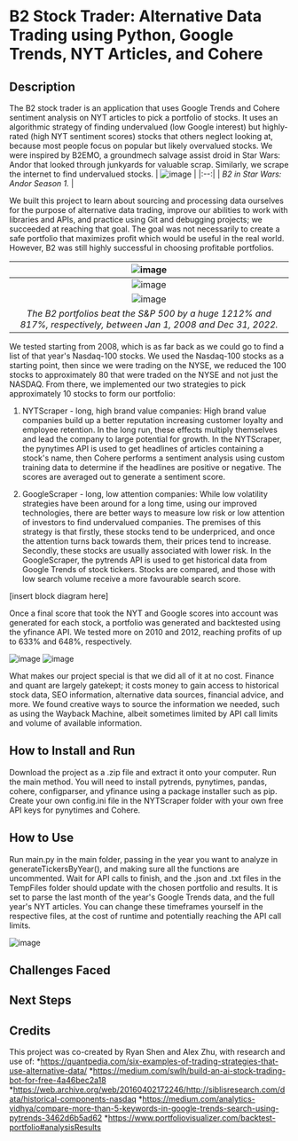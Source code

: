 # B2 Stock Trader: Alternative Data Trading using Python, Google Trends, NYT Articles, and Cohere

## Description
The B2 stock trader is an application that uses Google Trends and Cohere sentiment analysis on NYT articles to pick a portfolio of stocks. It uses an algorithmic strategy of finding undervalued (low Google interest) but highly-rated (high NYT sentiment scores) stocks that others neglect looking at, because most people focus on popular but likely overvalued stocks. We were inspired by B2EMO, a groundmech salvage assist droid in Star Wars: Andor that looked through junkyards for valuable scrap. Similarly, we scrape the internet to find undervalued stocks.
| ![image](https://user-images.githubusercontent.com/87958079/211220068-eb4f63fa-ffb7-4717-9cdc-553f74f0d3aa.png) |
|:--:| 
| *B2 in Star Wars: Andor Season 1.* |

We built this project to learn about sourcing and processing data ourselves for the purpose of alternative data trading, improve our abilities to work with libraries and APIs, and practice using Git and debugging projects; we succeeded at reaching that goal. The goal was not necessarily to create a safe portfolio that maximizes profit which would be useful in the real world. However, B2 was still highly successful in choosing profitable portfolios.

| ![image](https://user-images.githubusercontent.com/87958079/211218481-c3b136f9-3788-4bc7-a046-4bbe5a443c8c.png) |
|:--:| 
| ![image](https://user-images.githubusercontent.com/87958079/211218228-f35831f5-569a-48e0-bb28-bd4338d0f14e.png) |
| ![image](https://user-images.githubusercontent.com/87958079/211218549-5efe465e-63db-454d-8b48-c70afbcc5a72.png) |
| *The B2 portfolios beat the S&P 500 by a huge 1212% and 817%, respectively, between Jan 1, 2008 and Dec 31, 2022.* |

We tested starting from 2008, which is as far back as we could go to find a list of that year's Nasdaq-100 stocks. We used the Nasdaq-100 stocks as a starting point, then since we were trading on the NYSE, we reduced the 100 stocks to approximately 80 that were traded on the NYSE and not just the NASDAQ. From there, we implemented our two strategies to pick approximately 10 stocks to form our portfolio:

1. NYTScraper - long, high brand value companies: High brand value companies build up a better reputation increasing customer loyalty and employee retention. In the long run, these effects multiply themselves and lead the company to large potential for growth. In the NYTScraper, the pynytimes API is used to get headlines of articles containing a stock's name, then Cohere performs a sentiment analysis using custom training data to determine if the headlines are positive or negative. The scores are averaged out to generate a sentiment score.

2. GoogleScraper - long, low attention companies: While low volatility strategies have been around for a long time, using our improved technologies, there are better ways to measure low risk or low attention of investors to find undervalued companies. The premises of this strategy is that firstly, these stocks tend to be underpriced, and once the attention turns back towards them, their prices tend to increase. Secondly, these stocks are usually associated with lower risk. In the GoogleScraper, the pytrends API is used to get historical data from Google Trends of stock tickers. Stocks are compared, and those with low search volume receive a more favourable search score.

[insert block diagram here]

Once a final score that took the NYT and Google scores into account was generated for each stock, a portfolio was generated and backtested using the yfinance API. We tested more on 2010 and 2012, reaching profits of up to 633% and 648%, respectively.

![image](https://user-images.githubusercontent.com/87958079/211219964-c5ed6a8c-cc23-4506-abbb-fb8be1218c9c.png)
![image](https://user-images.githubusercontent.com/87958079/211219971-a10a65e2-b03e-4243-8d30-47e5bed39db7.png)

What makes our project special is that we did all of it at no cost. Finance and quant are largely gatekept; it costs money to gain access to historical stock data, SEO information, alternative data sources, financial advice, and more. We found creative ways to source the information we needed, such as using the Wayback Machine, albeit sometimes limited by API call limits and volume of available information.

## How to Install and Run
Download the project as a .zip file and extract it onto your computer. Run the main method. You will need to install pytrends, pynytimes, pandas, cohere, configparser, and yfinance using a package installer such as pip. Create your own config.ini file in the NYTScraper folder with your own free API keys for pynytimes and Cohere.

## How to Use
Run main.py in the main folder, passing in the year you want to analyze in generateTickersByYear(), and making sure all the functions are uncommented. Wait for API calls to finish, and the .json and .txt files in the TempFiles folder should update with the chosen portfolio and results. It is set to parse the last month of the year's Google Trends data, and the full year's NYT articles. You can change these timeframes yourself in the respective files, at the cost of runtime and potentially reaching the API call limits.

![image](https://user-images.githubusercontent.com/87958079/211220314-a8b43d26-99cc-4045-bac1-b80860ec39a1.png)

## Challenges Faced

## Next Steps

## Credits
This project was co-created by Ryan Shen and Alex Zhu, with research and use of:
*https://quantpedia.com/six-examples-of-trading-strategies-that-use-alternative-data/
*https://medium.com/swlh/build-an-ai-stock-trading-bot-for-free-4a46bec2a18
*https://web.archive.org/web/20160402172246/http://siblisresearch.com/data/historical-components-nasdaq 
*https://medium.com/analytics-vidhya/compare-more-than-5-keywords-in-google-trends-search-using-pytrends-3462d6b5ad62
*https://www.portfoliovisualizer.com/backtest-portfolio#analysisResults
